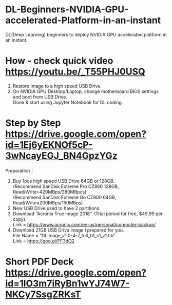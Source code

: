 # DL-Beginners-NVIDIA-GPU-accelerated-Platform-in-an-instant
DL(Deep Learning) beginners to deploy NVIDIA GPU accelerated platform in an instant.

# How - check quick video https://youtu.be/_T55PHJ0USQ
1. Restore Image to a high speed USB Drive.  
2. On NVIDIA GPU Desktop/Laptop, change motherboard BIOS settings and boot from USB Drive.  
Done & start using Jupyter Notebook for DL coding.

# Step by Step https://drive.google.com/open?id=1Ej6yEKNOf5cP-3wNcayEGJ_BN4GpzYGz
Preparation：
1. Buy 1pcs high speed USB Drive 64GB or 128GB.  
    (Recommend SanDisk Extreme Pro CZ880 128GB, Read/Write=420MBps/380MBpcs)  
    (Recommend SanDisk Extreme Go CZ800 64GB, Read/Write=200MBps/150MBps)  
2. New USB Drive used to have 2 partitions. 
3. Download “Acronis True Image 2018”. (Trial period for free, $49.99 per copy).  
    Link = https://www.acronis.com/en-us/personal/computer-backup/  
4.	Download 21GB USB Drive image I prepared for you.  
    File Name = “DLImage_v1.0-4-7_full_b1_s1_v1.tib”  
    Link = https://goo.gl/FF3dQ2  



# Short PDF Deck https://drive.google.com/open?id=1lO3m7iRyBn1wYJ74W7-NKCy7SsgZRKsT

